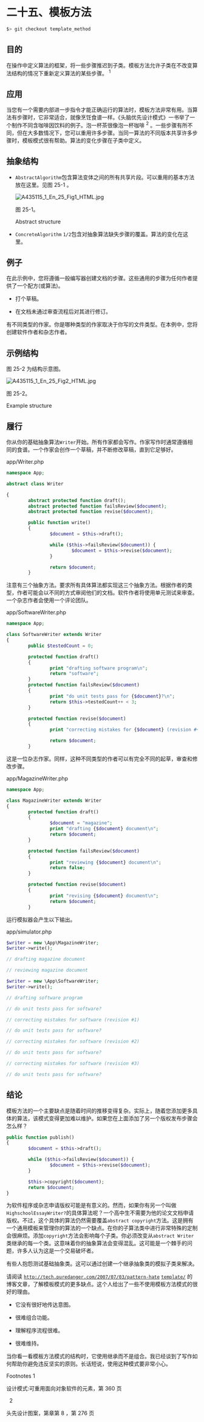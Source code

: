# 二十五、模板方法

```php
$> git checkout template_method

```

## 目的

在操作中定义算法的框架，将一些步骤推迟到子类。模板方法允许子类在不改变算法结构的情况下重新定义算法的某些步骤。 <sup>1</sup>

## 应用

当您有一个需要内部进一步指令才能正确运行的算法时，模板方法非常有用。当算法有步骤时，它非常适合，就像烹饪食谱一样。《头脑优先设计模式》一书举了一个制作不同含咖啡因饮料的例子。泡一杯茶很像泡一杯咖啡 <sup>2</sup> 。一些步骤有所不同，但在大多数情况下，您可以重用许多步骤。当同一算法的不同版本共享许多步骤时，模板模式很有帮助。算法的变化步骤在子类中定义。

## 抽象结构

*   `AbstractAlgorithm`包含算法变体之间的所有共享片段。可以重用的基本方法放在这里。见图 25-1 。

    ![A435115_1_En_25_Fig1_HTML.jpg](img/A435115_1_En_25_Fig1_HTML.jpg)

    图 25-1。

    Abstract structure
*   `ConcreteAlgorithm` `1/2`包含对抽象算法缺失步骤的覆盖。算法的变化在这里。

## 例子

在此示例中，您将遵循一般编写器创建文档的步骤。这些通用的步骤为任何作者提供了一个配方(或算法)。

*   打个草稿。

*   在文档未通过审查流程后对其进行修订。

有不同类型的作家。你是哪种类型的作家取决于你写的文件类型。在本例中，您将创建软件作者和杂志作者。

## 示例结构

图 25-2 为结构示意图。

![A435115_1_En_25_Fig2_HTML.jpg](img/A435115_1_En_25_Fig2_HTML.jpg)

图 25-2。

Example structure

## 履行

你从你的基础抽象算法`Writer`开始。所有作家都会写作。作家写作时通常遵循相同的食谱。一个作家会创作一个草稿，并不断修改草稿，直到它足够好。

app/Writer.php

```php
namespace App;

abstract class Writer

{
        abstract protected function draft();
        abstract protected function failsReview($document);
        abstract protected function revise($document);

        public function write()
        {
                $document = $this->draft();

                while ($this->failsReview($document)) {
                        $document = $this->revise($document);
                }

                return $document;
        }

```

注意有三个抽象方法。要求所有具体算法都实现这三个抽象方法。根据作者的类型，作者可能会以不同的方式审阅他们的文档。软件作者将使用单元测试来审查。一个杂志作者会使用一个评论团队。

app/SoftwareWriter.php

```php
namespace App;

class SoftwareWriter extends Writer
{
        public $testedCount = 0;

        protected function draft()
        {
                print "drafting software program\n";
                return "software";
        }
        protected function failsReview($document)
        {
                print "do unit tests pass for {$document}?\n";
                return $this->testedCount++ < 3;
        }

        protected function revise($document)
        {
                print "correcting mistakes for {$document} (revision #{$this->tesedCount})\n";

                return $document;
        }

```

这是一位杂志作家。同样，这种不同类型的作者可以有完全不同的起草，审查和修改步骤。

app/MagazineWriter.php

```php
namespace App;

class MagazineWriter extends Writer
{
        protected function draft()
        {
                $document = "magazine";
                print "drafting {$document} document\n";
                return $document;
        }

        protected function failsReview($document)
        {
                print "reviewing {$document} document\n";
                return false;
        }

        protected function revise($document)
        {
                print "revising {$document} document\n";
                return $document;
        }

```

运行模拟器会产生以下输出。

app/simulator.php

```php
$writer = new \App\MagazineWriter;
$writer->write();

// drafting magazine document

// reviewing magazine document

$writer = new \App\SoftwareWriter;
$writer->write();

// drafting software program

// do unit tests pass for software?

// correcting mistakes for software (revision #1)

// do unit tests pass for software?

// correcting mistakes for software (revision #2)

// do unit tests pass for software?

// correcting mistakes for software (revision #3)

// do unit tests pass for software?

```

## 结论

模板方法的一个主要缺点是随着时间的推移变得复杂。实际上，随着您添加更多具体的算法，该模式变得更加难以维护。如果您在上面添加了另一个版权发布步骤会怎么样？

```php
public function publish()
{
        $document = $this->draft();

        while ($this->failsReview($document)) {
                $document = $this->revise($document);
        }

        $this->copyright($document);
        return $document;
}

```

为软件程序或杂志申请版权可能是有意义的。然而，如果你有另一个叫做`HighschoolEssayWriter?`的具体算法呢？一个高中生不需要为他的论文文档申请版权。不过，这个具体的算法仍然需要覆盖`abstract copyright`方法。这是拥有一个通用模板来管理你的算法的一个缺点。在你的子算法类中进行非常特殊的定制会很麻烦。添加`copyright`方法会影响每个子类。你必须改变从`abstract Writer`类继承的每一个类。这意味着你的抽象算法会变得混乱。这可能是一个棘手的问题，许多人认为这是一个交易破坏者。

有些人抱怨测试基础抽象类。这可以通过创建一个继承抽象类的模拟子类来解决。

请阅读 [`http://tech.puredanger.com/2007/07/03/pattern-hate`](http://tech.puredanger.com/2007/07/03/pattern-hate) [`template/`](http://tech.puredanger.com/2007/07/03/pattern-hate-template/) 的博客文章，了解模板模式的更多缺点。这个人给出了一些不使用模板方法模式的很好的理由。

*   它没有很好地传达意图。

*   很难组合功能。

*   理解程序流程很难。

*   很难维持。

当你看一看模板方法模式的结构时，它使用继承而不是组合。我已经谈到了写作如何帮助你避免违反坚实的原则。长话短说，使用这种模式要非常小心。

Footnotes 1

设计模式:可重用面向对象软件的元素，第 360 页

  2

头先设计图案，第章第 8 ，第 276 页